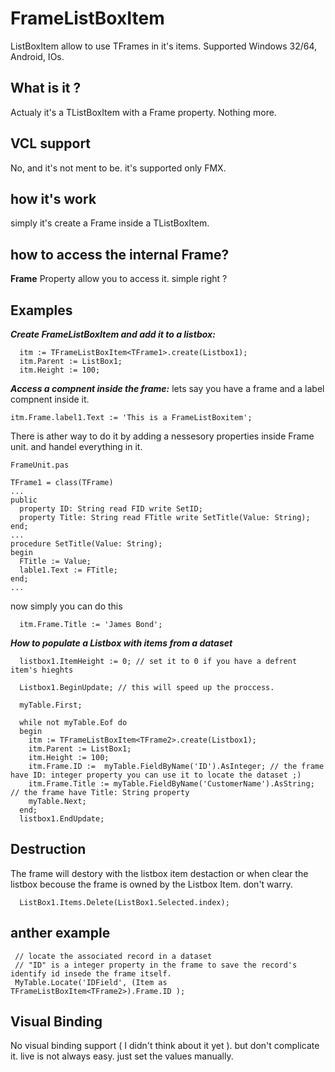 # FrameListBoxItem
ListBoxItem allow to use TFrames in it's items. Supported Windows 32/64, Android, IOs.

## What is it ?
Actualy it's a TListBoxItem with a Frame property. Nothing more.

## VCL support ##
No, and it's not ment to be. it's supported only FMX.

## how it's work
simply it's create a Frame inside a TListBoxItem.

## how to access the internal Frame?
 **Frame** Property allow you to access it. simple right ?

## Examples 
***Create FrameListBoxItem and add it to a listbox:***
```
  itm := TFrameListBoxItem<TFrame1>.create(Listbox1);
  itm.Parent := ListBox1;
  itm.Height := 100;  
```

***Access a compnent inside the frame:***
lets say you have a frame and a label compnent inside it.
```
itm.Frame.label1.Text := 'This is a FrameListBoxitem'; 
```
There is ather way to do it by adding a nessesory properties inside Frame unit. and handel everything in it.

```
FrameUnit.pas

TFrame1 = class(TFrame)
...
public
  property ID: String read FID write SetID;
  property Title: String read FTitle write SetTitle(Value: String);
end;
...
procedure SetTitle(Value: String);
begin
  FTitle := Value;
  lable1.Text := FTitle;
end;
...

```
now simply you can do this
```
  itm.Frame.Title := 'James Bond';
```



***How to populate a Listbox with items from a dataset***
```
  listbox1.ItemHeight := 0; // set it to 0 if you have a defrent item's hieghts

  Listbox1.BeginUpdate; // this will speed up the proccess.

  myTable.First;

  while not myTable.Eof do
  begin
    itm := TFrameListBoxItem<TFrame2>.create(Listbox1);
    itm.Parent := ListBox1;
    itm.Height := 100;
    itm.Frame.ID :=  myTable.FieldByName('ID').AsInteger; // the frame have ID: integer property you can use it to locate the dataset ;)
    itm.Frame.Title := myTable.FieldByName('CustomerName').AsString; // the frame have Title: String property
    myTable.Next;
  end;
  listbox1.EndUpdate;
```


## Destruction ##
The frame will destory with the listbox item destaction or when clear the listbox becouse the frame is owned by the Listbox Item. don't warry.
```
  ListBox1.Items.Delete(ListBox1.Selected.index);
```

## anther example ##
```
 // locate the associated record in a dataset
 // "ID" is a integer property in the frame to save the record's identify id insede the frame itself. 
 MyTable.Locate('IDField', (Item as TFrameListBoxItem<TFrame2>).Frame.ID ); 
```


## Visual Binding ##
No visual binding support ( I didn't think about it yet ). but don't complicate it. live is not always easy. just set the values manually.
